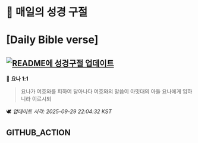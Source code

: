# 🙏 매일의 성경 구절
# [Daily Bible verse]
## [![README에 성경구절 업데이트](https://github.com/DONGSUKA/first_test/actions/workflows/update-readme-bible.yml/badge.svg)](https://github.com/DONGSUKA/first_test/actions/workflows/update-readme-bible.yml)
<!-- START_BIBLE_VERSE -->
📖 **요나 1:1**
> 요나가 여호와를 피하여 달아나다 여호와의 말씀이 아밋대의 아들 요나에게 임하니라 이르시되

🕊️ _업데이트 시각: 2025-09-29 22:04:32 KST_
  <!-- END_BIBLE_VERSE -->
## GITHUB_ACTION
